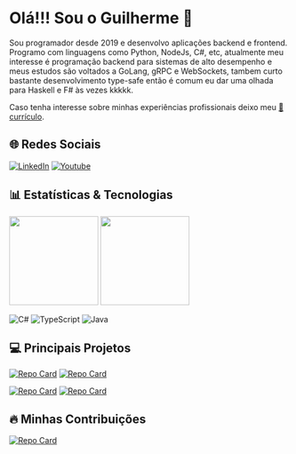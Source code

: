 # Olá!!! Sou o Guilherme 👋
Sou programador desde 2019 e desenvolvo aplicações backend e frontend. Programo com linguagens como Python, NodeJs, C#, etc, atualmente meu interesse é programação backend para sistemas de alto desempenho e meus estudos são voltados a GoLang, gRPC e WebSockets, tambem curto bastante desenvolvimento type-safe então é comum eu dar uma olhada para Haskell e F# às vezes kkkkk.

Caso tenha interesse sobre minhas experiências profissionais deixo meu [📝currículo](https://drive.google.com/file/d/1SX9RvwHz60xF6lLFlK9idH475MmjP-4l/view?usp=sharing).

## 🌐 Redes Sociais
[![LinkedIn](https://img.shields.io/badge/LinkedIn-000?style=for-the-badge&logo=linkedin&logoColor=0E76A8)](https://www.linkedin.com/in/guilherme-rocha-24bb24174)
[![Youtube](https://img.shields.io/badge/Youtube-000?style=for-the-badge&logo=youtube&logoColor=C3002F)](https://www.youtube.com/@ByteFlowX/)


## 📊 Estatísticas & Tecnologias
<div>
  <img height="160em" src="https://github-readme-stats.vercel.app/api?username=guiPython&theme=dark&include_all_commits=true&count_private=true"/>
  <img height="160em" src="https://github-readme-stats-git-masterrstaa-rickstaa.vercel.app/api/top-langs/?username=guiPython&theme=dark&hide_progress=true"/>
</div>

![C#](https://img.shields.io/badge/C%23-000?style=for-the-badge&logo=c-sharp&logoColor=823085)
![TypeScript](https://img.shields.io/badge/TypeScript-000?style=for-the-badge&logo=typescript)
![Java](https://img.shields.io/badge/Java-000?style=for-the-badge&logo=java)


## 💻 Principais Projetos
[![Repo Card](https://github-readme-stats.vercel.app/api/pin/?username=guiPython&repo=Hubspot-Integration-Challenge&theme=dark)](https://github.com/guiPython/Hubspot-Integration-Challenge)
[![Repo Card](https://github-readme-stats.vercel.app/api/pin/?username=guiPython&repo=Spy-Haskell&theme=dark)](https://github.com/guiPython/Spy-Haskell)


[![Repo Card](https://github-readme-stats.vercel.app/api/pin/?username=guiPython&repo=Html-Search-Engine&theme=dark)](https://github.com/guiPython/Html-Search-Engine)
[![Repo Card](https://github-readme-stats.vercel.app/api/pin/?username=guiPython&repo=Trie-ALG.EII&theme=dark)](https://github.com/guiPython/Trie-ALG.EII)


## 🔥 Minhas Contribuições
[![Repo Card](https://github-readme-stats.vercel.app/api/pin/?username=UFABC-Next-Realtime-Snapshot&repo=EnrollmentEventTransmitter&theme=dark)](https://github.com/UFABC-Next-Realtime-Snapshot/EnrollmentEventTransmitter)
